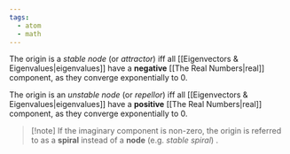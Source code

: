 ```yaml
---
tags:
  - atom
  - math
---
```

The origin is a *stable node* (or *attractor*) iff all [[Eigenvectors & Eigenvalues|eigenvalues]] have a **negative** [[The Real Numbers|real]] component, as they converge exponentially to $0$.

The origin is an *unstable node* (or *repellor*) iff all [[Eigenvectors & Eigenvalues|eigenvalues]] have a **positive** [[The Real Numbers|real]] component, as they converge exponentially to $0$.

> [!note] If the imaginary component is non-zero, the origin is referred to as a **spiral** instead of a **node** (e.g. *stable spiral*) .